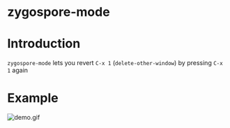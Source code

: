 zygospore-mode
=========

# Introduction

`zygospore-mode` lets you revert `C-x 1` (`delete-other-window`) by pressing `C-x 1` again

# Example
![demo.gif](demo.gif)

